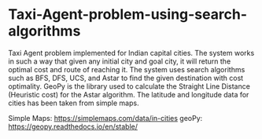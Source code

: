 # Taxi-Agent-problem-using-search-algorithms

Taxi Agent problem implemented for Indian capital cities. The system works in such a way that given any initial city and goal city, it will return the optimal cost and route of reaching it. The system uses search algorithms such as BFS, DFS, UCS, and Astar to find the given destination with cost optimality. GeoPy is the library used to calculate the Straight Line Distance (Heuristic cost) for the Astar algorithm. The latitude and longitude data for cities has been taken from simple maps.



Simple Maps: https://simplemaps.com/data/in-cities
geoPy: https://geopy.readthedocs.io/en/stable/

